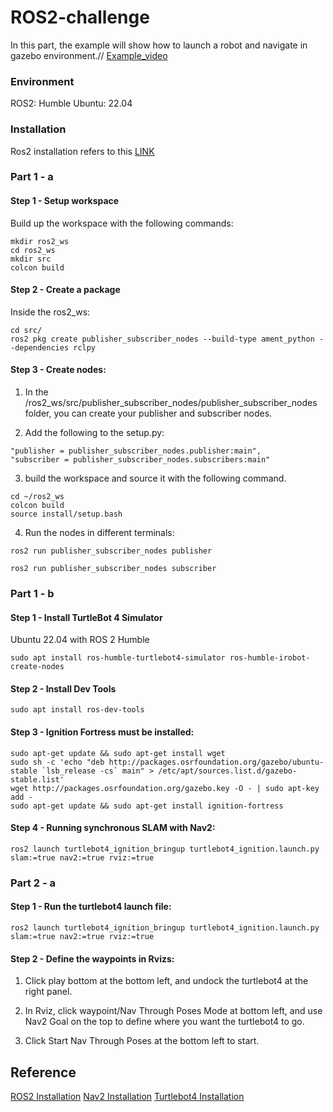 # ROS2-challenge
In this part, the example will show how to launch a robot and navigate in gazebo environment.//
[Example_video](https://youtu.be/2Wvg0Y5iKvc)
### Environment

ROS2: Humble
Ubuntu: 22.04

### Installation

Ros2 installation refers to this [LINK](https://docs.ros.org/en/humble/Installation.html)

### Part 1 - a

#### Step 1 - Setup workspace

Build up the workspace with the following commands:

````
mkdir ros2_ws
cd ros2_ws
mkdir src
colcon build
````

#### Step 2 - Create a package 
Inside the ros2_ws:
````
cd src/
ros2 pkg create publisher_subscriber_nodes --build-type ament_python --dependencies rclpy
````

#### Step 3 - Create nodes:

1. In the /ros2_ws/src/publisher_subscriber_nodes/publisher_subscriber_nodes folder, you can create your publisher and subscriber nodes.

2. Add the following to the setup.py:

````
"publisher = publisher_subscriber_nodes.publisher:main",
"subscriber = publisher_subscriber_nodes.subscribers:main"
````

3. build the workspace and source it with the following command.
````
cd ~/ros2_ws
colcon build
source install/setup.bash
````

4. Run the nodes in different terminals:

````
ros2 run publisher_subscriber_nodes publisher
````
````
ros2 run publisher_subscriber_nodes subscriber
````

### Part 1 - b

#### Step 1 -  Install TurtleBot 4 Simulator

Ubuntu 22.04 with ROS 2 Humble

````
sudo apt install ros-humble-turtlebot4-simulator ros-humble-irobot-create-nodes
````

#### Step 2 - Install Dev Tools

````
sudo apt install ros-dev-tools
````


#### Step 3 - Ignition Fortress must be installed:

````
sudo apt-get update && sudo apt-get install wget
sudo sh -c 'echo "deb http://packages.osrfoundation.org/gazebo/ubuntu-stable `lsb_release -cs` main" > /etc/apt/sources.list.d/gazebo-stable.list'
wget http://packages.osrfoundation.org/gazebo.key -O - | sudo apt-key add -
sudo apt-get update && sudo apt-get install ignition-fortress
````


#### Step 4 - Running synchronous SLAM with Nav2:

````
ros2 launch turtlebot4_ignition_bringup turtlebot4_ignition.launch.py slam:=true nav2:=true rviz:=true
````

### Part 2 - a

#### Step 1 -  Run the turtlebot4 launch file:

````
ros2 launch turtlebot4_ignition_bringup turtlebot4_ignition.launch.py slam:=true nav2:=true rviz:=true
````

#### Step 2 -  Define the waypoints in Rvizs:

1. Click play bottom at the bottom left, and undock the turtlebot4 at the right panel.

2. In Rviz, click waypoint/Nav Through Poses Mode at bottom left, and use Nav2 Goal on the top to define where you want the turtlebot4 to go.

3. Click Start Nav Through Poses at the bottom left to start.

## Reference

[ROS2 Installation](https://docs.ros.org/en/humble/Installation.html)
[Nav2 Installation](https://docs.nav2.org/getting_started/index.html#installation)
[Turtlebot4 Installation](https://turtlebot.github.io/turtlebot4-user-manual/software/turtlebot4_simulator.html)






